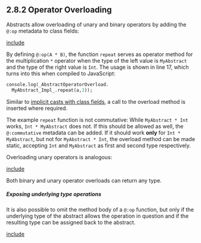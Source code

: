 ## 2.8.2 Operator Overloading

Abstracts allow overloading of unary and binary operators by adding the `@:op` metadata to class fields:

[include](assets/AbstractOperatorOverload.hx)

By defining `@:op(A * B)`, the function `repeat` serves as operator method for the multiplication `*` operator when the type of the left value is `MyAbstract` and the type of the right value is `Int`. The usage is shown in line 17, which turns into this when compiled to JavaScript:

```haxe
console.log(_AbstractOperatorOverload.
  MyAbstract_Impl_.repeat(a,3));
```
Similar to [implicit casts with class fields](types-abstract-implicit-casts.md), a call to the overload method is inserted where required.

The example `repeat` function is not commutative: While `MyAbstract * Int` works, `Int * MyAbstract` does not. If this should be allowed as well, the `@:commutative` metadata can be added. If it should work **only** for `Int * MyAbstract`, but not for `MyAbstract * Int`, the overload method can be made static, accepting `Int` and `MyAbstract` as first and second type respectively.

Overloading unary operators is analogous:

[include](assets/AbstractUnopOverload.hx)

Both binary and unary operator overloads can return any type.

##### Exposing underlying type operations

It is also possible to omit the method body of a `@:op` function, but only if the underlying type of the abstract allows the operation in question and if the resulting type can be assigned back to the abstract.

[include](assets/AbstractExposeTypeOperations.hx)
